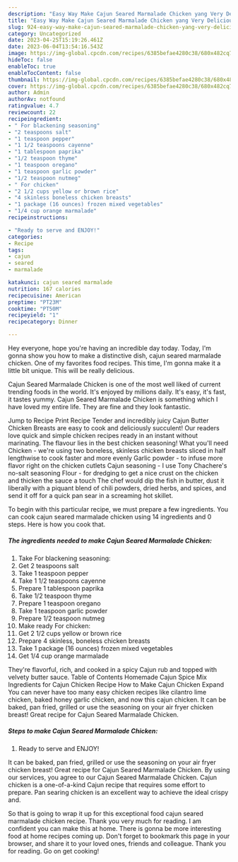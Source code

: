 ```yaml
---
description: "Easy Way Make Cajun Seared Marmalade Chicken yang Very Delicious"
title: "Easy Way Make Cajun Seared Marmalade Chicken yang Very Delicious"
slug: 924-easy-way-make-cajun-seared-marmalade-chicken-yang-very-delicious
category: Uncategorized
date: 2023-04-25T15:19:26.461Z
date: 2023-06-04T13:54:16.543Z
image: https://img-global.cpcdn.com/recipes/6385befae4280c38/680x482cq70/cajun-seared-marmalade-chicken-recipe-main-photo.jpg
hideToc: false
enableToc: true
enableTocContent: false
thumbnail: https://img-global.cpcdn.com/recipes/6385befae4280c38/680x482cq70/cajun-seared-marmalade-chicken-recipe-main-photo.jpg
cover: https://img-global.cpcdn.com/recipes/6385befae4280c38/680x482cq70/cajun-seared-marmalade-chicken-recipe-main-photo.jpg
author: Admin
authorAv: notfound
ratingvalue: 4.7
reviewcount: 22
recipeingredient:
- " For blackening seasoning"
- "2 teaspoons salt"
- "1 teaspoon pepper"
- "1 1/2 teaspoons cayenne"
- "1 tablespoon paprika"
- "1/2 teaspoon thyme"
- "1 teaspoon oregano"
- "1 teaspoon garlic powder"
- "1/2 teaspoon nutmeg"
- " For chicken"
- "2 1/2 cups yellow or brown rice"
- "4 skinless boneless chicken breasts"
- "1 package (16 ounces) frozen mixed vegetables"
- "1/4 cup orange marmalade"
recipeinstructions:

- "Ready to serve and ENJOY!"
categories:
- Recipe
tags:
- cajun
- seared
- marmalade

katakunci: cajun seared marmalade 
nutrition: 167 calories
recipecuisine: American
preptime: "PT23M"
cooktime: "PT50M"
recipeyield: "1"
recipecategory: Dinner

---
```



Hey everyone, hope you're having an incredible day today. Today, I'm gonna show you how to make a distinctive dish, cajun seared marmalade chicken. One of my favorites food recipes. This time, I'm gonna make it a little bit unique. This will be really delicious.

Cajun Seared Marmalade Chicken is one of the most well liked of current trending foods in the world. It's enjoyed by millions daily. It's easy, it's fast, it tastes yummy. Cajun Seared Marmalade Chicken is something which I have loved my entire life. They are fine and they look fantastic.

Jump to Recipe Print Recipe Tender and incredibly juicy Cajun Butter Chicken Breasts are easy to cook and deliciously succulent! Our readers love quick and simple chicken recipes ready in an instant without marinating. The flavour lies in the best chicken seasoning! What you&#39;ll need Chicken - we&#39;re using two boneless, skinless chicken breasts sliced in half lengthwise to cook faster and more evenly Garlic powder - to infuse more flavor right on the chicken cutlets Cajun seasoning - I use Tony Chachere&#39;s no-salt seasoning Flour - for dredging to get a nice crust on the chicken and thicken the sauce a touch The chef would dip the fish in butter, dust it liberally with a piquant blend of chili powders, dried herbs, and spices, and send it off for a quick pan sear in a screaming hot skillet.


To begin with this particular recipe, we must prepare a few ingredients. You can cook cajun seared marmalade chicken using 14 ingredients and 0 steps. Here is how you cook that.

<!--inarticleads1-->

##### The ingredients needed to make Cajun Seared Marmalade Chicken:

1. Take  For blackening seasoning:
1. Get 2 teaspoons salt
1. Take 1 teaspoon pepper
1. Take 1 1/2 teaspoons cayenne
1. Prepare 1 tablespoon paprika
1. Take 1/2 teaspoon thyme
1. Prepare 1 teaspoon oregano
1. Take 1 teaspoon garlic powder
1. Prepare 1/2 teaspoon nutmeg
1. Make ready  For chicken:
1. Get 2 1/2 cups yellow or brown rice
1. Prepare 4 skinless, boneless chicken breasts
1. Take 1 package (16 ounces) frozen mixed vegetables
1. Get 1/4 cup orange marmalade


They&#39;re flavorful, rich, and cooked in a spicy Cajun rub and topped with velvety butter sauce. Table of Contents Homemade Cajun Spice Mix Ingredients for Cajun Chicken Recipe How to Make Cajun Chicken Expand You can never have too many easy chicken recipes like cilantro lime chicken, baked honey garlic chicken, and now this cajun chicken. It can be baked, pan fried, grilled or use the seasoning on your air fryer chicken breast! Great recipe for Cajun Seared Marmalade Chicken. 

<!--inarticleads2-->

##### Steps to make Cajun Seared Marmalade Chicken:


1. Ready to serve and ENJOY!

It can be baked, pan fried, grilled or use the seasoning on your air fryer chicken breast! Great recipe for Cajun Seared Marmalade Chicken. By using our services, you agree to our Cajun Seared Marmalade Chicken. Cajun chicken is a one-of-a-kind Cajun recipe that requires some effort to prepare. Pan searing chicken is an excellent way to achieve the ideal crispy and. 

So that is going to wrap it up for this exceptional food cajun seared marmalade chicken recipe. Thank you very much for reading. I am confident you can make this at home. There is gonna be more interesting food at home recipes coming up. Don't forget to bookmark this page in your browser, and share it to your loved ones, friends and colleague. Thank you for reading. Go on get cooking!
